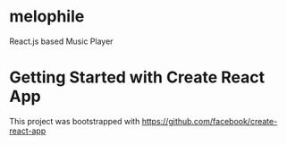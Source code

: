# melophile
React.js based Music Player
# Getting Started with Create React App
This project was bootstrapped with https://github.com/facebook/create-react-app
